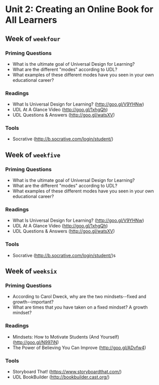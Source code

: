 # Unit 2: Creating an Online Book for All Learners

## Week of `weekfour`

### Priming Questions
* What is the ultimate goal of Universal Design for Learning?
* What are the different "modes" according to UDL?
* What examples of these different modes have you seen in your own educational career?

### Readings
* What Is Universal Design for Learning? (http://goo.gl/V9YHNw)
* UDL At A Glance Video (http://goo.gl/1xhgQh)
* UDL Questions & Answers (http://goo.gl/watsXV)

### Tools
* Socrative (http://b.socrative.com/login/student/)

## Week of `weekfive`

### Priming Questions
* What is the ultimate goal of Universal Design for Learning?
* What are the different "modes" according to UDL?
* What examples of these different modes have you seen in your own educational career?

### Readings
* What Is Universal Design for Learning? (http://goo.gl/V9YHNw)
* UDL At A Glance Video (http://goo.gl/1xhgQh)
* UDL Questions & Answers (http://goo.gl/watsXV)

### Tools
* Socrative (http://b.socrative.com/login/student/)s

## Week of `weeksix`

### Priming Questions
* According to Carol Dweck, why are the two mindsets--fixed and growth--important?
* What are times that *you* have taken on a fixed mindset? A growth mindset?

### Readings
* Mindsets: How to Motivate Students (And Yourself) (http://goo.gl/N997iN)
* The Power of Believing You Can Improve (http://goo.gl/ADvfw4)

### Tools
* Storyboard That! (https://www.storyboardthat.com/)
* UDL BookBuilder (http://bookbuilder.cast.org/)

